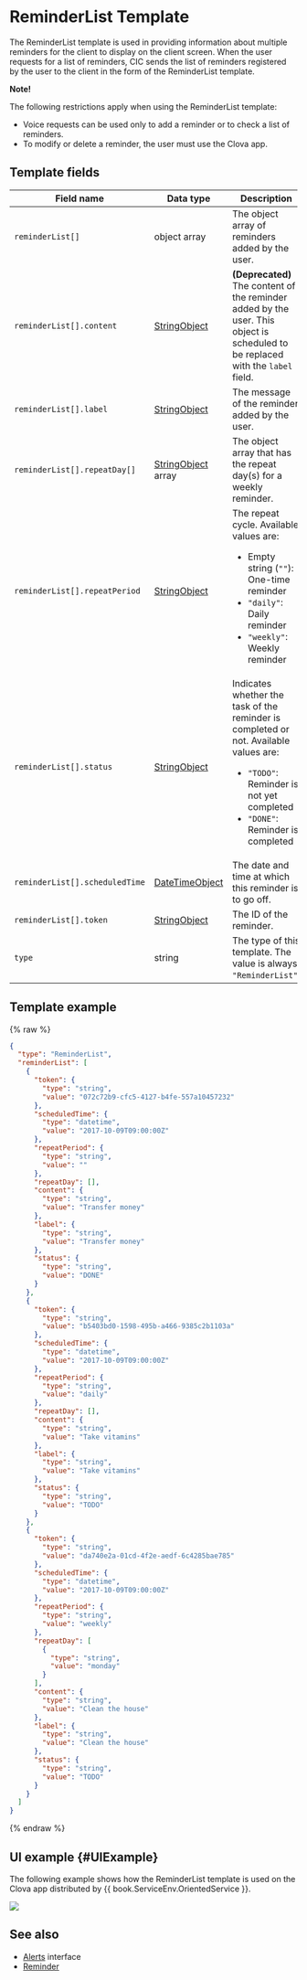 # ReminderList Template
The ReminderList template is used in providing information about multiple reminders for the client to display on the client screen. When the user requests for a list of reminders, CIC sends the list of reminders registered by the user to the client in the form of the ReminderList template.

<div class="note">
<p><strong>Note!</strong></p>
<p>The following restrictions apply when using the ReminderList template:</p>
<ul>
  <li>Voice requests can be used only to add a reminder or to check a list of reminders.</li>
  <li>To modify or delete a reminder, the user must use the Clova app.</li>
</ul>
</div>

## Template fields

| Field name       | Data type    | Description                     |
|---------------|---------|-----------------------------|
| `reminderList[]`               | object array  | The object array of reminders added by the user.                                                                                          |
| `reminderList[].content`       | [StringObject](/Develop/References/ContentTemplates/Shared_Objects.md#StringObject)     | **(Deprecated)** The content of the reminder added by the user. This object is scheduled to be replaced with the `label` field. |
| `reminderList[].label`         | [StringObject](/Develop/References/ContentTemplates/Shared_Objects.md#StringObject)     | The message of the reminder added by the user. |
| `reminderList[].repeatDay[]`     | [StringObject](/Develop/References/ContentTemplates/Shared_Objects.md#StringObject) array | The object array that has the repeat day(s) for a weekly reminder. |
| `reminderList[].repeatPeriod`  | [StringObject](/Develop/References/ContentTemplates/Shared_Objects.md#StringObject)     | The repeat cycle. Available values are: <ul><li>Empty string (<code>""</code>): One-time reminder</li><li><code>"daily"</code>: Daily reminder</li><li><code>"weekly"</code>: Weekly reminder</li></ul> |
| `reminderList[].status`        | [StringObject](/Develop/References/ContentTemplates/Shared_Objects.md#StringObject)     | Indicates whether the task of the reminder is completed or not. Available values are: <ul><li><code>"TODO"</code>: Reminder is not yet completed</li><li><code>"DONE"</code>: Reminder is completed</li></ul> |
| `reminderList[].scheduledTime` | [DateTimeObject](/Develop/References/ContentTemplates/Shared_Objects.md#DateTimeObject) | The date and time at which this reminder is to go off.      |
| `reminderList[].token`         | [StringObject](/Develop/References/ContentTemplates/Shared_Objects.md#StringObject)     | The ID of the reminder.  |
| `type`                         | string                                                                              | The type of this template. The value is always `"ReminderList"`.             |

## Template example

{% raw %}

```json
{
  "type": "ReminderList",
  "reminderList": [
    {
      "token": {
        "type": "string",
        "value": "072c72b9-cfc5-4127-b4fe-557a10457232"
      },
      "scheduledTime": {
        "type": "datetime",
        "value": "2017-10-09T09:00:00Z"
      },
      "repeatPeriod": {
        "type": "string",
        "value": ""
      },
      "repeatDay": [],
      "content": {
        "type": "string",
        "value": "Transfer money"
      },
      "label": {
        "type": "string",
        "value": "Transfer money"
      },
      "status": {
        "type": "string",
        "value": "DONE"
      }
    },
    {
      "token": {
        "type": "string",
        "value": "b5403bd0-1598-495b-a466-9385c2b1103a"
      },
      "scheduledTime": {
        "type": "datetime",
        "value": "2017-10-09T09:00:00Z"
      },
      "repeatPeriod": {
        "type": "string",
        "value": "daily"
      },
      "repeatDay": [],
      "content": {
        "type": "string",
        "value": "Take vitamins"
      },
      "label": {
        "type": "string",
        "value": "Take vitamins"
      },
      "status": {
        "type": "string",
        "value": "TODO"
      }
    },
    {
      "token": {
        "type": "string",
        "value": "da740e2a-01cd-4f2e-aedf-6c4285bae785"
      },
      "scheduledTime": {
        "type": "datetime",
        "value": "2017-10-09T09:00:00Z"
      },
      "repeatPeriod": {
        "type": "string",
        "value": "weekly"
      },
      "repeatDay": [
        {
          "type": "string",
          "value": "monday"
        }
      ],
      "content": {
        "type": "string",
        "value": "Clean the house"
      },
      "label": {
        "type": "string",
        "value": "Clean the house"
      },
      "status": {
        "type": "string",
        "value": "TODO"
      }
    }
  ]
}
```

{% endraw %}

## UI example {#UIExample}

The following example shows how the ReminderList template is used on the Clova app distributed by {{ book.ServiceEnv.OrientedService }}.

![](/Develop/Assets/Images/Content_Template-ReminderList.png)

## See also
* [Alerts](/Develop/References/CICInterface/Alerts.md) interface
* [Reminder](/Develop/References/ContentTemplates/Reminder.md)
